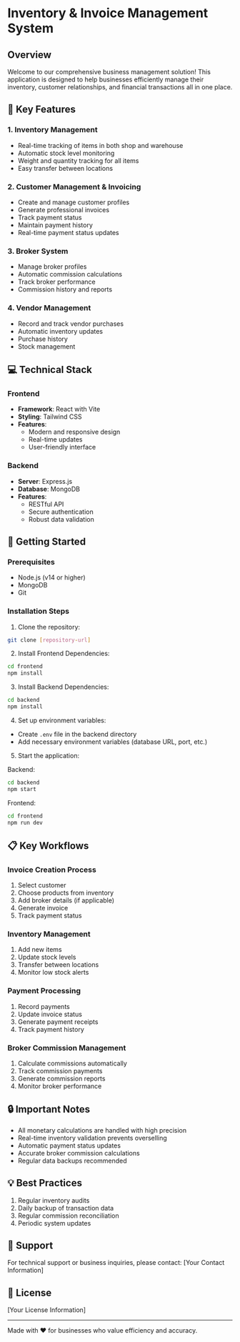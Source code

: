 # Inventory & Invoice Management System

## Overview
Welcome to our comprehensive business management solution! This application is designed to help businesses efficiently manage their inventory, customer relationships, and financial transactions all in one place.

## 🌟 Key Features

### 1. Inventory Management
- Real-time tracking of items in both shop and warehouse
- Automatic stock level monitoring
- Weight and quantity tracking for all items
- Easy transfer between locations

### 2. Customer Management & Invoicing
- Create and manage customer profiles
- Generate professional invoices
- Track payment status
- Maintain payment history
- Real-time payment status updates

### 3. Broker System
- Manage broker profiles
- Automatic commission calculations
- Track broker performance
- Commission history and reports

### 4. Vendor Management
- Record and track vendor purchases
- Automatic inventory updates
- Purchase history
- Stock management

## 💻 Technical Stack

### Frontend
- **Framework**: React with Vite
- **Styling**: Tailwind CSS
- **Features**:
  - Modern and responsive design
  - Real-time updates
  - User-friendly interface

### Backend
- **Server**: Express.js
- **Database**: MongoDB
- **Features**:
  - RESTful API
  - Secure authentication
  - Robust data validation

## 🚀 Getting Started

### Prerequisites
- Node.js (v14 or higher)
- MongoDB
- Git

### Installation Steps

1. Clone the repository:
```bash
git clone [repository-url]
```

2. Install Frontend Dependencies:
```bash
cd frontend
npm install
```

3. Install Backend Dependencies:
```bash
cd backend
npm install
```

4. Set up environment variables:
- Create `.env` file in the backend directory
- Add necessary environment variables (database URL, port, etc.)

5. Start the application:

Backend:
```bash
cd backend
npm start
```

Frontend:
```bash
cd frontend
npm run dev
```

## 📋 Key Workflows

### Invoice Creation Process
1. Select customer
2. Choose products from inventory
3. Add broker details (if applicable)
4. Generate invoice
5. Track payment status

### Inventory Management
1. Add new items
2. Update stock levels
3. Transfer between locations
4. Monitor low stock alerts

### Payment Processing
1. Record payments
2. Update invoice status
3. Generate payment receipts
4. Track payment history

### Broker Commission Management
1. Calculate commissions automatically
2. Track commission payments
3. Generate commission reports
4. Monitor broker performance

## 🔒 Important Notes

- All monetary calculations are handled with high precision
- Real-time inventory validation prevents overselling
- Automatic payment status updates
- Accurate broker commission calculations
- Regular data backups recommended

## 💡 Best Practices

1. Regular inventory audits
2. Daily backup of transaction data
3. Regular commission reconciliation
4. Periodic system updates

## 🤝 Support

For technical support or business inquiries, please contact:
[Your Contact Information]

## 📄 License

[Your License Information]

---

Made with ❤️ for businesses who value efficiency and accuracy. 